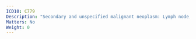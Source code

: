 ```yaml
---
ICD10: C779
Description: "Secondary and unspecified malignant neoplasm: Lymph node, unspecified"
Matters: No
Weight: 0
---
```



